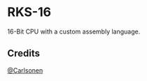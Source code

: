 # RKS-16
16-Bit CPU with a custom assembly language.

## Credits
[@Carlsonen](https://github.com/Carlsonen)
